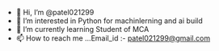 - 👋 Hi, I’m @patel021299
- 👀 I’m interested in Python for machinlerning and ai build
- 🌱 I’m currently learning Student of MCA
- 📫 How to reach me ...Email_id :- patel021299@gmail.com

<!---
patel021299/patel021299 is a ✨ special ✨ repository because its `README.md` (this file) appears on your GitHub profile.
You can click the Preview link to take a look at your changes.
--->
